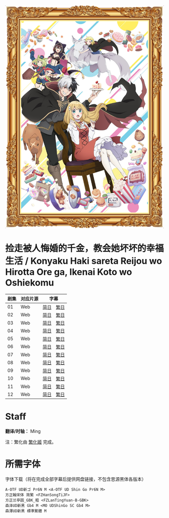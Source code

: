 ![Poster](Poster.jpg)

# 捡走被人悔婚的千金，教会她坏坏的幸福生活 / Konyaku Haki sareta Reijou wo Hirotta Ore ga, Ikenai Koto wo Oshiekomu
| 剧集 | 对应片源 | 字幕 |
| ---- | -------- | ---- |
| 01 | Web | [简日](https://raw.githubusercontent.com/MingYSub/SubsArchive/main/Archive/Konyaku%20Haki%20sareta%20Reijou%20wo%20Hirotta%20Ore%20ga,%20Ikenai%20Koto%20wo%20Oshiekomu/%5BMingY%5D%20Konyaku%20Haki%20sareta%20Reijou%20wo%20Hirotta%20Ore%20ga,%20Ikenai%20Koto%20wo%20Oshiekomu%20%5B01%5D.CHS_JPN.ass)　[繁日](https://raw.githubusercontent.com/MingYSub/SubsArchive/main/Archive/Konyaku%20Haki%20sareta%20Reijou%20wo%20Hirotta%20Ore%20ga,%20Ikenai%20Koto%20wo%20Oshiekomu/%5BMingY%5D%20Konyaku%20Haki%20sareta%20Reijou%20wo%20Hirotta%20Ore%20ga,%20Ikenai%20Koto%20wo%20Oshiekomu%20%5B01%5D.CHT_JPN.ass) |
| 02 | Web | [简日](https://raw.githubusercontent.com/MingYSub/SubsArchive/main/Archive/Konyaku%20Haki%20sareta%20Reijou%20wo%20Hirotta%20Ore%20ga,%20Ikenai%20Koto%20wo%20Oshiekomu/%5BMingY%5D%20Konyaku%20Haki%20sareta%20Reijou%20wo%20Hirotta%20Ore%20ga,%20Ikenai%20Koto%20wo%20Oshiekomu%20%5B02%5D.CHS_JPN.ass)　[繁日](https://raw.githubusercontent.com/MingYSub/SubsArchive/main/Archive/Konyaku%20Haki%20sareta%20Reijou%20wo%20Hirotta%20Ore%20ga,%20Ikenai%20Koto%20wo%20Oshiekomu/%5BMingY%5D%20Konyaku%20Haki%20sareta%20Reijou%20wo%20Hirotta%20Ore%20ga,%20Ikenai%20Koto%20wo%20Oshiekomu%20%5B02%5D.CHT_JPN.ass) |
| 03 | Web | [简日](https://raw.githubusercontent.com/MingYSub/SubsArchive/main/Archive/Konyaku%20Haki%20sareta%20Reijou%20wo%20Hirotta%20Ore%20ga,%20Ikenai%20Koto%20wo%20Oshiekomu/%5BMingY%5D%20Konyaku%20Haki%20sareta%20Reijou%20wo%20Hirotta%20Ore%20ga,%20Ikenai%20Koto%20wo%20Oshiekomu%20%5B03%5D.CHS_JPN.ass)　[繁日](https://raw.githubusercontent.com/MingYSub/SubsArchive/main/Archive/Konyaku%20Haki%20sareta%20Reijou%20wo%20Hirotta%20Ore%20ga,%20Ikenai%20Koto%20wo%20Oshiekomu/%5BMingY%5D%20Konyaku%20Haki%20sareta%20Reijou%20wo%20Hirotta%20Ore%20ga,%20Ikenai%20Koto%20wo%20Oshiekomu%20%5B03%5D.CHT_JPN.ass) |
| 04 | Web | [简日](https://raw.githubusercontent.com/MingYSub/SubsArchive/main/Archive/Konyaku%20Haki%20sareta%20Reijou%20wo%20Hirotta%20Ore%20ga,%20Ikenai%20Koto%20wo%20Oshiekomu/%5BMingY%5D%20Konyaku%20Haki%20sareta%20Reijou%20wo%20Hirotta%20Ore%20ga,%20Ikenai%20Koto%20wo%20Oshiekomu%20%5B04%5D.CHS_JPN.ass)　[繁日](https://raw.githubusercontent.com/MingYSub/SubsArchive/main/Archive/Konyaku%20Haki%20sareta%20Reijou%20wo%20Hirotta%20Ore%20ga,%20Ikenai%20Koto%20wo%20Oshiekomu/%5BMingY%5D%20Konyaku%20Haki%20sareta%20Reijou%20wo%20Hirotta%20Ore%20ga,%20Ikenai%20Koto%20wo%20Oshiekomu%20%5B04%5D.CHT_JPN.ass) |
| 05 | Web | [简日](https://raw.githubusercontent.com/MingYSub/SubsArchive/main/Archive/Konyaku%20Haki%20sareta%20Reijou%20wo%20Hirotta%20Ore%20ga,%20Ikenai%20Koto%20wo%20Oshiekomu/%5BMingY%5D%20Konyaku%20Haki%20sareta%20Reijou%20wo%20Hirotta%20Ore%20ga,%20Ikenai%20Koto%20wo%20Oshiekomu%20%5B05%5D.CHS_JPN.ass)　[繁日](https://raw.githubusercontent.com/MingYSub/SubsArchive/main/Archive/Konyaku%20Haki%20sareta%20Reijou%20wo%20Hirotta%20Ore%20ga,%20Ikenai%20Koto%20wo%20Oshiekomu/%5BMingY%5D%20Konyaku%20Haki%20sareta%20Reijou%20wo%20Hirotta%20Ore%20ga,%20Ikenai%20Koto%20wo%20Oshiekomu%20%5B05%5D.CHT_JPN.ass) |
| 06 | Web | [简日](https://raw.githubusercontent.com/MingYSub/SubsArchive/main/Archive/Konyaku%20Haki%20sareta%20Reijou%20wo%20Hirotta%20Ore%20ga,%20Ikenai%20Koto%20wo%20Oshiekomu/%5BMingY%5D%20Konyaku%20Haki%20sareta%20Reijou%20wo%20Hirotta%20Ore%20ga,%20Ikenai%20Koto%20wo%20Oshiekomu%20%5B06%5D.CHS_JPN.ass)　[繁日](https://raw.githubusercontent.com/MingYSub/SubsArchive/main/Archive/Konyaku%20Haki%20sareta%20Reijou%20wo%20Hirotta%20Ore%20ga,%20Ikenai%20Koto%20wo%20Oshiekomu/%5BMingY%5D%20Konyaku%20Haki%20sareta%20Reijou%20wo%20Hirotta%20Ore%20ga,%20Ikenai%20Koto%20wo%20Oshiekomu%20%5B06%5D.CHT_JPN.ass) |
| 07 | Web | [简日](https://raw.githubusercontent.com/MingYSub/SubsArchive/main/Archive/Konyaku%20Haki%20sareta%20Reijou%20wo%20Hirotta%20Ore%20ga,%20Ikenai%20Koto%20wo%20Oshiekomu/%5BMingY%5D%20Konyaku%20Haki%20sareta%20Reijou%20wo%20Hirotta%20Ore%20ga,%20Ikenai%20Koto%20wo%20Oshiekomu%20%5B07%5D.CHS_JPN.ass)　[繁日](https://raw.githubusercontent.com/MingYSub/SubsArchive/main/Archive/Konyaku%20Haki%20sareta%20Reijou%20wo%20Hirotta%20Ore%20ga,%20Ikenai%20Koto%20wo%20Oshiekomu/%5BMingY%5D%20Konyaku%20Haki%20sareta%20Reijou%20wo%20Hirotta%20Ore%20ga,%20Ikenai%20Koto%20wo%20Oshiekomu%20%5B07%5D.CHT_JPN.ass) |
| 08 | Web | [简日](https://raw.githubusercontent.com/MingYSub/SubsArchive/main/Archive/Konyaku%20Haki%20sareta%20Reijou%20wo%20Hirotta%20Ore%20ga,%20Ikenai%20Koto%20wo%20Oshiekomu/%5BMingY%5D%20Konyaku%20Haki%20sareta%20Reijou%20wo%20Hirotta%20Ore%20ga,%20Ikenai%20Koto%20wo%20Oshiekomu%20%5B08%5D.CHS_JPN.ass)　[繁日](https://raw.githubusercontent.com/MingYSub/SubsArchive/main/Archive/Konyaku%20Haki%20sareta%20Reijou%20wo%20Hirotta%20Ore%20ga,%20Ikenai%20Koto%20wo%20Oshiekomu/%5BMingY%5D%20Konyaku%20Haki%20sareta%20Reijou%20wo%20Hirotta%20Ore%20ga,%20Ikenai%20Koto%20wo%20Oshiekomu%20%5B08%5D.CHT_JPN.ass) |
| 09 | Web | [简日](https://raw.githubusercontent.com/MingYSub/SubsArchive/main/Archive/Konyaku%20Haki%20sareta%20Reijou%20wo%20Hirotta%20Ore%20ga,%20Ikenai%20Koto%20wo%20Oshiekomu/%5BMingY%5D%20Konyaku%20Haki%20sareta%20Reijou%20wo%20Hirotta%20Ore%20ga,%20Ikenai%20Koto%20wo%20Oshiekomu%20%5B09%5D.CHS_JPN.ass)　[繁日](https://raw.githubusercontent.com/MingYSub/SubsArchive/main/Archive/Konyaku%20Haki%20sareta%20Reijou%20wo%20Hirotta%20Ore%20ga,%20Ikenai%20Koto%20wo%20Oshiekomu/%5BMingY%5D%20Konyaku%20Haki%20sareta%20Reijou%20wo%20Hirotta%20Ore%20ga,%20Ikenai%20Koto%20wo%20Oshiekomu%20%5B09%5D.CHT_JPN.ass) |
| 10 | Web | [简日](https://raw.githubusercontent.com/MingYSub/SubsArchive/main/Archive/Konyaku%20Haki%20sareta%20Reijou%20wo%20Hirotta%20Ore%20ga,%20Ikenai%20Koto%20wo%20Oshiekomu/%5BMingY%5D%20Konyaku%20Haki%20sareta%20Reijou%20wo%20Hirotta%20Ore%20ga,%20Ikenai%20Koto%20wo%20Oshiekomu%20%5B10%5D.CHS_JPN.ass)　[繁日](https://raw.githubusercontent.com/MingYSub/SubsArchive/main/Archive/Konyaku%20Haki%20sareta%20Reijou%20wo%20Hirotta%20Ore%20ga,%20Ikenai%20Koto%20wo%20Oshiekomu/%5BMingY%5D%20Konyaku%20Haki%20sareta%20Reijou%20wo%20Hirotta%20Ore%20ga,%20Ikenai%20Koto%20wo%20Oshiekomu%20%5B10%5D.CHT_JPN.ass) |
| 11 | Web | [简日](https://raw.githubusercontent.com/MingYSub/SubsArchive/main/Archive/Konyaku%20Haki%20sareta%20Reijou%20wo%20Hirotta%20Ore%20ga,%20Ikenai%20Koto%20wo%20Oshiekomu/%5BMingY%5D%20Konyaku%20Haki%20sareta%20Reijou%20wo%20Hirotta%20Ore%20ga,%20Ikenai%20Koto%20wo%20Oshiekomu%20%5B11%5D.CHS_JPN.ass)　[繁日](https://raw.githubusercontent.com/MingYSub/SubsArchive/main/Archive/Konyaku%20Haki%20sareta%20Reijou%20wo%20Hirotta%20Ore%20ga,%20Ikenai%20Koto%20wo%20Oshiekomu/%5BMingY%5D%20Konyaku%20Haki%20sareta%20Reijou%20wo%20Hirotta%20Ore%20ga,%20Ikenai%20Koto%20wo%20Oshiekomu%20%5B11%5D.CHT_JPN.ass) |
| 12 | Web | [简日](https://raw.githubusercontent.com/MingYSub/SubsArchive/main/Archive/Konyaku%20Haki%20sareta%20Reijou%20wo%20Hirotta%20Ore%20ga,%20Ikenai%20Koto%20wo%20Oshiekomu/%5BMingY%5D%20Konyaku%20Haki%20sareta%20Reijou%20wo%20Hirotta%20Ore%20ga,%20Ikenai%20Koto%20wo%20Oshiekomu%20%5B12%5D.CHS_JPN.ass)　[繁日](https://raw.githubusercontent.com/MingYSub/SubsArchive/main/Archive/Konyaku%20Haki%20sareta%20Reijou%20wo%20Hirotta%20Ore%20ga,%20Ikenai%20Koto%20wo%20Oshiekomu/%5BMingY%5D%20Konyaku%20Haki%20sareta%20Reijou%20wo%20Hirotta%20Ore%20ga,%20Ikenai%20Koto%20wo%20Oshiekomu%20%5B12%5D.CHT_JPN.ass) |

# Staff
**翻译/时轴：** Ming

注：繁化由 [繁化姬](https://zhconvert.org) 完成。

# 所需字体
字体下载（将在完成全部字幕后提供网盘链接，不包含思源黑体各版本）

```
A-OTF UD新ゴ Pr6N M <A-OTF UD Shin Go Pr6N M>
方正翰宋体 简繁 <FZHanSongTiJF>
方正兰亭圆_GBK_粗 <FZLanTingYuan-B-GBK>
森泽UD新黑 Gb4 M <MO UDShinGo SC Gb4 M>
森澤UD新黑 標準繁體 M
```